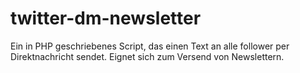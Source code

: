 # twitter-dm-newsletter
Ein in PHP geschriebenes Script, das einen Text an alle follower per Direktnachricht sendet. Eignet sich zum Versend von Newslettern.
